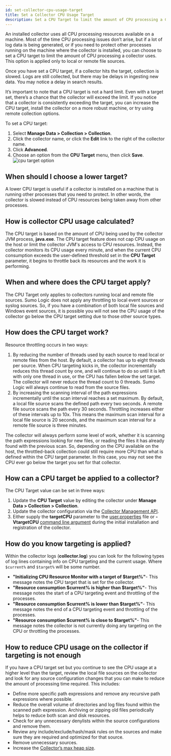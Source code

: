 ```yaml
---
id: set-collector-cpu-usage-target
title: Set a Collector CPU Usage Target
description: Set a CPU Target to limit the amount of CPU processing a Collector uses, if required.
---
```


An installed collector uses all CPU processing resources available on a machine. Most of the time CPU processing issues don’t arise, but if a lot of log data is being generated, or if you need to protect other processes running on the machine where the collector is installed, you can choose to set a CPU target to limit the amount of CPU processing a collector uses. This option is applied only to local or remote file sources.

Once you have set a CPU target, if a collector hits the target, collection is slowed. Logs are still collected, but there may be delays in ingesting new data. You may notice a delay in search results.

It’s important to note that a CPU target is not a hard limit. Even with a target set, there’s a chance that the collector will exceed the limit. If you notice that a collector is consistently exceeding the target, you can increase the CPU target, install the collector on a more robust machine, or try using remote collection options.

To set a CPU target:
1. Select **Manage Data > Collection > Collection**.
1. Click the collector name, or click the **Edit** link to the right of the collector name.
1. Click **Advanced**.
1. Choose an option from the **CPU Target** menu, then click **Save**.<br/> ![cpu target option](/img/collector/cpu-target-options.png)

## When should I choose a lower target?

A lower CPU target is useful if a collector is installed on a machine that is running other processes that you need to protect. In other words, the collector is slowed instead of CPU resources being taken away from other processes.

## How is collector CPU usage calculated?

The CPU target is based on the amount of CPU being used by the collector JVM process, **java.exe**. The CPU target feature does not cap CPU usage on the host or limit the collector JVM's access to CPU resources. Instead, the collector monitors its CPU usage every minute, and when the current CPU consumption exceeds the user-defined threshold set in the **CPU Target** parameter, it begins to throttle back its resources and the work it is performing.

## When and where does the CPU target apply?

The CPU Target only applies to collectors running local and remote file sources. Sumo Logic does not apply any throttling to local event sources or syslog sources. So, if you have a combination of both local file sources and Windows event sources, it is possible you will not see the CPU usage of the collector go below the CPU target setting due to those other source types.

## How does the CPU target work?

Resource throttling occurs in two ways:

1. By reducing the number of threads used by each source to read local or remote files from the host. By default, a collector has up to eight threads per source. When CPU targeting kicks in, the collector incrementally reduces this thread count by one, and will continue to do so until it is left with only one thread in use, or the CPU has fallen below the set target. The collector will never reduce the thread count to 0 threads. Sumo Logic will always continue to read from the source files.
1. By increasing the scanning interval of the path expressions incrementally until the scan interval reaches a set maximum. By default, a local file source scans the defined path every two seconds. A remote file source scans the path every 30 seconds. Throttling increases either of these intervals up to 10x. This means the maximum scan interval for a local file source is 20 seconds, and the maximum scan interval for a remote file source is three minutes.

The collector will always perform some level of work, whether it is scanning the path expressions looking for new files, or reading the files it has already found with the previous scan. So, depending on the CPU available on the host, the throttled-back collection could still require more CPU than what is defined within the CPU target parameter. In this case, you may not see the CPU ever go below the target you set for that collector.

## How can a CPU target be applied to a collector?

The CPU Target value can be set in three ways:

1. Update the **CPU Target** value by editing the collector under **Manage Data > Collection > Collection**.
1. Update the collector configuration via the [Collector Management API](/docs/api/collectors#Collector-API-Methods-and-Examples).  
1. Either supply the **targetCPU** parameter to the [user.properties](/docs/send-data/installed-collectors/collector-installation-reference/user-properties.md) file or **-VtargetCPU** [command line argument](/docs/send-data/installed-collectors/collector-installation-reference/parameters-command-line-installer.md) during the initial installation and registration of the collector.

## How do you know targeting is applied?

Within the collector logs (**collector.log**) you can look for the following types of log lines containing info on CPU targeting and the current usage. Where `$current%` and `$target%` will be some number.

* **"Initializing CPU Resource Monitor with a target of $target%"**- This message notes the CPU target that is set for the collector.
* **"Resource consumption $current% is higher than $target%"**- This message notes the start of a CPU targeting event and throttling of the processes.
* **"Resource consumption $current% is lower than $target%"**- This message notes the end of a CPU targeting event and throttling of the processes.
* **"Resource consumption $current% is close to $target%"**- This message notes the collector is not currently doing any targeting on the CPU or throttling the processes.

## How to reduce CPU usage on the collector if targeting is not enough

If you have a CPU target set but you continue to see the CPU usage at a higher level than the target, review the local file sources on the collector and look for any source configuration changes that you can make to reduce the amount of processing time required. This includes:

* Define more specific path expressions and remove any recursive path expressions where possible.
* Reduce the overall volume of directories and log files found within the scanned path expression. Archiving or zipping old files periodically helps to reduce both scan and disk resources.
* Check for any unnecessary denylists within the source configurations and remove them.
* Review any include/exclude/hash/mask rules on the sources and make sure they are required and optimized for that source.
* Remove unnecessary sources.
* Increase the [Collector’s max heap size](/docs/send-data/collector-faq#increase-collector-memory).
